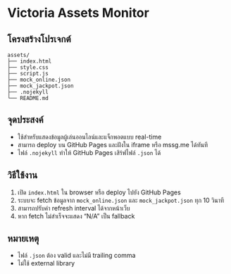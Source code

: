 # Victoria Assets Monitor

## โครงสร้างโปรเจกต์

```
assets/
├── index.html
├── style.css
├── script.js
├── mock_online.json
├── mock_jackpot.json
├── .nojekyll
└── README.md
```

## จุดประสงค์

- ใช้สำหรับแสดงข้อมูลผู้เล่นออนไลน์และแจ็กพอตแบบ real-time
- สามารถ deploy บน GitHub Pages และฝังใน iframe หรือ mssg.me ได้ทันที
- ไฟล์ `.nojekyll` ทำให้ GitHub Pages เสิร์ฟไฟล์ `.json` ได้

## วิธีใช้งาน

1. เปิด `index.html` ใน browser หรือ deploy ไปยัง GitHub Pages
2. ระบบจะ fetch ข้อมูลจาก `mock_online.json` และ `mock_jackpot.json` ทุก 10 วินาที
3. สามารถปรับค่า refresh interval ได้จากหน้าเว็บ
4. หาก fetch ไม่สำเร็จจะแสดง “N/A” เป็น fallback

## หมายเหตุ

- ไฟล์ `.json` ต้อง valid และไม่มี trailing comma
- ไม่ใช้ external library